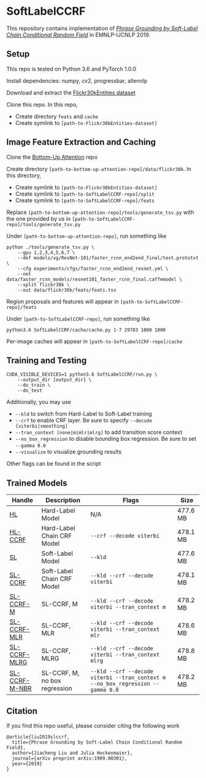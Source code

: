 # SoftLabelCCRF

This repository contains implementation of [*Phrase Grounding by Soft-Label Chain Conditional Random Field*](https://arxiv.org/abs/1909.00301) in EMNLP-IJCNLP 2019.

## Setup

This repo is tested on Python 3.6 and PyTorch 1.0.0

Install dependencies: numpy, cv2, progressbar, allennlp

Download and extract the [Flickr30kEntities dataset](http://bryanplummer.com/Flickr30kEntities/)

Clone this repo. In this repo, 
* Create directory `feats` and `cache`
* Create symlink to `[path-to-Flickr30kEntities-dataset]`

## Image Feature Extraction and Caching

Clone the [Bottom-Up Attention](https://github.com/peteanderson80/bottom-up-attention) repo

Create directory `[path-to-bottom-up-attention-repo]/data/flickr30k`. In this directory, 
* Create symlink to `[path-to-Flickr30kEntities-dataset]`
* Create symlink to `[path-to-SoftLabelCCRF-repo]/split`
* Create symlink to `[path-to-SoftLabelCCRF-repo]/feats`

Replace `[path-to-bottom-up-attention-repo]/tools/generate_tsv.py` with the one provided by us in `[path-to-SoftLabelCCRF-repo]/tools/generate_tsv.py`

Under `[path-to-bottom-up-attention-repo]`, run something like
```
python ./tools/generate_tsv.py \
    --gpu 1,2,3,4,5,6,7 \
    --def models/vg/ResNet-101/faster_rcnn_end2end_final/test.prototxt \
    --cfg experiments/cfgs/faster_rcnn_end2end_resnet.yml \
    --net data/faster_rcnn_models/resnet101_faster_rcnn_final.caffemodel \
    --split flickr30k \
    --out data/flickr30k/feats/feats.tsv
```
Region proposals and features will appear in `[path-to-SoftLabelCCRF-repo]/feats`

Under `[path-to-SoftLabelCCRF-repo]`, run something like
```
python3.6 SoftLabelCCRF/cache/cache.py 1-7 29783 1000 1000
```
Per-image caches will appear in `[path-to-SoftLabelCCRF-repo]/cache`

## Training and Testing

```
CUDA_VISIBLE_DEVICES=1 python3.6 SoftLabelCCRF/run.py \
    --output_dir [output_dir] \
    --do_train \
    --do_test
```
Additionally, you may use
* `--kld` to switch from Hard-Label to Soft-Label training
* `--crf` to enable CRF layer. Be sure to specify `--decode [viterbi|smoothing]`
* `--tran_context [none|m|mlr|mlrg]` to add transition score context
* `--no_box_regression` to disable bounding box regression. Be sure to set `--gamma 0.0`
* `--visualize` to visualize grounding results

Other flags can be found in the script

## Trained Models

| Handle | Description | Flags | Size |
| ------ | ----------- | ----- | ---- |
| [HL](https://soft-label-ccrf.s3.us-east-2.amazonaws.com/hot-ind-none.030000.pth) | Hard-Label Model | N/A | 477.6 MB |
| [HL-CCRF](https://soft-label-ccrf.s3.us-east-2.amazonaws.com/hot-crf-none.025000.pth) | Hard-Label Chain CRF Model | `--crf --decode viterbi` | 478.1 MB |
| [SL](https://soft-label-ccrf.s3.us-east-2.amazonaws.com/kld-ind-none.025000.pth) | Soft-Label Model | `--kld` | 477.6 MB |
| [SL-CCRF](https://soft-label-ccrf.s3.us-east-2.amazonaws.com/kld-crf-none.025000.pth) | Soft-Label Chain CRF Model | `--kld --crf --decode viterbi` | 478.1 MB |
| [SL-CCRF-M](https://soft-label-ccrf.s3.us-east-2.amazonaws.com/kld-crf-m.050000.pth) | SL-CCRF, M | `--kld --crf --decode viterbi --tran_context m` | 478.2 MB |
| [SL-CCRF-MLR](https://soft-label-ccrf.s3.us-east-2.amazonaws.com/kld-crf-mlr.050000.pth) | SL-CCRF, MLR | `--kld --crf --decode viterbi --tran_context mlr` | 478.6 MB |
| [SL-CCRF-MLRG](https://soft-label-ccrf.s3.us-east-2.amazonaws.com/kld-crf-mlrg.050000.pth) | SL-CCRF, MLRG | `--kld --crf --decode viterbi --tran_context mlrg` | 478.8 MB |
| [SL-CCRF-M-NBR](https://soft-label-ccrf.s3.us-east-2.amazonaws.com/kld-crf-m-nbr.025000.pth) | SL-CCRF, M, no box regression | `--kld --crf --decode viterbi --tran_context m --no_box_regression --gamma 0.0` | 478.2 MB |

## Citation

If you find this repo useful, please consider citing the following work
```
@article{liu2019slccrf,
  title={Phrase Grounding by Soft-Label Chain Conditional Random Field},
  author={Jiacheng Liu and Julia Hockenmaier},
  journal={arXiv preprint arXiv:1909.00301},
  year={2019}
}
```

